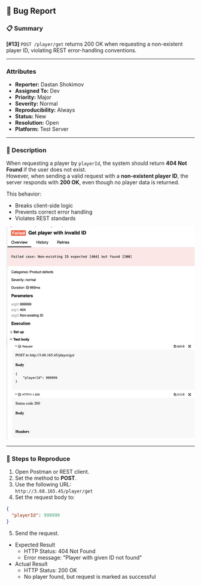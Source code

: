 ## 🐞 Bug Report

### 📋 Summary
**[#13]** `POST /player/get` returns 200 OK when requesting a non-existent player ID, violating REST error-handling conventions.

---

### Attributes

- **Reporter:** Dastan Shokimov
- **Assigned To:** Dev
- **Priority:** Major
- **Severity:** Normal
- **Reproducibility:** Always
- **Status:** New
- **Resolution:** Open
- **Platform:** Test Server

---

### 🧪 Description
When requesting a player by `playerId`, the system should return **404 Not Found** if the user does not exist.  
However, when sending a valid request with a **non-existent player ID**, the server responds with **200 OK**, even though no player data is returned.

This behavior:
- Breaks client-side logic
- Prevents correct error handling
- Violates REST standards

![img_11.png](img_11.png)

---

### 🔁 Steps to Reproduce

1. Open Postman or REST client.
2. Set the method to **POST**.
3. Use the following URL:  
   `http://3.68.165.45/player/get`
4. Set the request body to:
```json
{
  "playerId": 999999
}
``` 

5. Send the request.
* Expected Result 
  * HTTP Status: 404 Not Found 
  * Error message: "Player with given ID not found"
* Actual Result 
  * HTTP Status: 200 OK 
  * No player found, but request is marked as successful